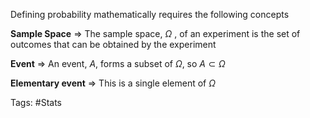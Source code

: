 Defining probability mathematically requires the following concepts 

**Sample Space** ⇒ The sample space, $\Omega$ , of an experiment is the set of outcomes that can be obtained by the experiment

**Event**  ⇒ An event, $A$, forms a subset of $\Omega$, so $A \subset \Omega$

**Elementary event** ⇒ This is a single element of $\Omega$

Tags: #Stats 